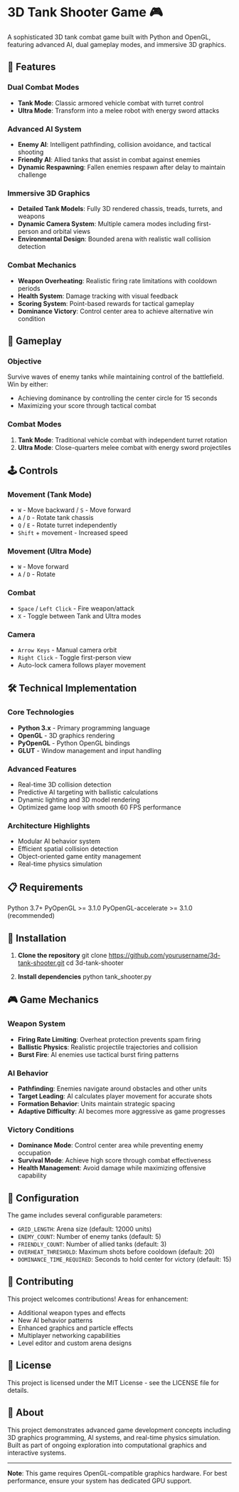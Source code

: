 # 3D Tank Shooter Game 🎮

A sophisticated 3D tank combat game built with Python and OpenGL, featuring advanced AI, dual gameplay modes, and immersive 3D graphics.

## 🚀 Features

### Dual Combat Modes
- **Tank Mode**: Classic armored vehicle combat with turret control
- **Ultra Mode**: Transform into a melee robot with energy sword attacks

### Advanced AI System
- **Enemy AI**: Intelligent pathfinding, collision avoidance, and tactical shooting
- **Friendly AI**: Allied tanks that assist in combat against enemies
- **Dynamic Respawning**: Fallen enemies respawn after delay to maintain challenge

### Immersive 3D Graphics
- **Detailed Tank Models**: Fully 3D rendered chassis, treads, turrets, and weapons
- **Dynamic Camera System**: Multiple camera modes including first-person and orbital views
- **Environmental Design**: Bounded arena with realistic wall collision detection

### Combat Mechanics
- **Weapon Overheating**: Realistic firing rate limitations with cooldown periods
- **Health System**: Damage tracking with visual feedback
- **Scoring System**: Point-based rewards for tactical gameplay
- **Dominance Victory**: Control center area to achieve alternative win condition

## 🎯 Gameplay

### Objective
Survive waves of enemy tanks while maintaining control of the battlefield. Win by either:
- Achieving dominance by controlling the center circle for 15 seconds
- Maximizing your score through tactical combat

### Combat Modes
1. **Tank Mode**: Traditional vehicle combat with independent turret rotation
2. **Ultra Mode**: Close-quarters melee combat with energy sword projectiles

## 🕹️ Controls

### Movement (Tank Mode)
- `W` - Move backward / `S` - Move forward
- `A` / `D` - Rotate tank chassis
- `Q` / `E` - Rotate turret independently
- `Shift` + movement - Increased speed

### Movement (Ultra Mode)  
- `W` - Move forward
- `A` / `D` - Rotate

### Combat
- `Space` / `Left Click` - Fire weapon/attack
- `X` - Toggle between Tank and Ultra modes

### Camera
- `Arrow Keys` - Manual camera orbit
- `Right Click` - Toggle first-person view
- Auto-lock camera follows player movement

## 🛠️ Technical Implementation

### Core Technologies
- **Python 3.x** - Primary programming language
- **OpenGL** - 3D graphics rendering
- **PyOpenGL** - Python OpenGL bindings
- **GLUT** - Window management and input handling

### Advanced Features
- Real-time 3D collision detection
- Predictive AI targeting with ballistic calculations
- Dynamic lighting and 3D model rendering
- Optimized game loop with smooth 60 FPS performance

### Architecture Highlights
- Modular AI behavior system
- Efficient spatial collision detection
- Object-oriented game entity management
- Real-time physics simulation

## 📋 Requirements

Python 3.7+
PyOpenGL >= 3.1.0
PyOpenGL-accelerate >= 3.1.0 (recommended)


## 🚀 Installation

1. **Clone the repository**
git clone https://github.com/yourusername/3d-tank-shooter.git
cd 3d-tank-shooter


2. **Install dependencies**
python tank_shooter.py


## 🎮 Game Mechanics

### Weapon System
- **Firing Rate Limiting**: Overheat protection prevents spam firing
- **Ballistic Physics**: Realistic projectile trajectories and collision
- **Burst Fire**: AI enemies use tactical burst firing patterns

### AI Behavior
- **Pathfinding**: Enemies navigate around obstacles and other units
- **Target Leading**: AI calculates player movement for accurate shots
- **Formation Behavior**: Units maintain strategic spacing
- **Adaptive Difficulty**: AI becomes more aggressive as game progresses

### Victory Conditions
- **Dominance Mode**: Control center area while preventing enemy occupation
- **Survival Mode**: Achieve high score through combat effectiveness
- **Health Management**: Avoid damage while maximizing offensive capability

## 🔧 Configuration

The game includes several configurable parameters:

- `GRID_LENGTH`: Arena size (default: 12000 units)
- `ENEMY_COUNT`: Number of enemy tanks (default: 5)
- `FRIENDLY_COUNT`: Number of allied tanks (default: 3)
- `OVERHEAT_THRESHOLD`: Maximum shots before cooldown (default: 20)
- `DOMINANCE_TIME_REQUIRED`: Seconds to hold center for victory (default: 15)

## 🤝 Contributing

This project welcomes contributions! Areas for enhancement:

- Additional weapon types and effects
- New AI behavior patterns
- Enhanced graphics and particle effects
- Multiplayer networking capabilities
- Level editor and custom arena designs

## 📝 License

This project is licensed under the MIT License - see the LICENSE file for details.

## 🎯 About

This project demonstrates advanced game development concepts including 3D graphics programming, AI systems, and real-time physics simulation. Built as part of ongoing exploration into computational graphics and interactive systems.

---

**Note**: This game requires OpenGL-compatible graphics hardware. For best performance, ensure your system has dedicated GPU support.
